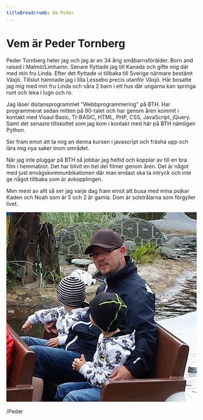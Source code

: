 ```yaml
---
titleBreadcrumb: Om Peder
...
```

Vem är Peder Tornberg
===============================

Peder Tornberg heter jag och jag är en 34 årig småbarnsförälder. Born and raised i Malmö/Limhamn. Senare flyttade jag till Kanada och gifte mig där med min fru Linda. Efter det flyttade vi tillbaka till Sverige närmare bestämt Växjö. Tillslut hamnade jag i lilla Lessebo precis utanför Växjö. Här bosatte jag mig med min fru Linda och våra 2 barn i ett hus där ungarna kan springa runt och leka i lugn och ro.

Jag läser distansprogrammet "Webbprogrammering" på BTH. Har programmerat sedan mitten på 90-talet och har genom åren kommit i kontakt med Visaul Basic, TI-BASIC, HTML, PHP, CSS, JavaScript, jQuery. Samt det senaste tillskottet som jag kom i kontakt med här på BTH nämligen Python.

Ser fram emot att ta mig an denna kursen i javascript och fräsha upp och lära mig nya saker inom området.

När jag inte pluggar på BTH så jobbar jag heltid och kopplar av till en bra film i hemmabiot. Det har blivit en hel del filmer genom åren. Det är något med just envägskommunbikationen där man endast ska ta intryck och inte ge något tillbaka som är avkopplingen.

Men mest av allt så ser jag varje dag fram emot att busa med mina pojkar Kaden och Noah som är 5 och 2 år gamla. Dom är solstrålarna som förgyller livet.

![Peder Tornberg](../htdocs/img/me.jpg)


/Peder
